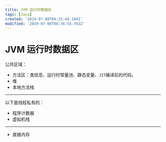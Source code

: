 ```yaml
---
title: JVM 运行时数据区
tags: [Java]
created: '2019-07-08T08:25:48.184Z'
modified: '2019-07-08T08:36:55.763Z'
---
```


# JVM 运行时数据区

公共区域：

- 方法区：类信息、运行时常量池、静态变量、`JIT`编译后的代码。
- 堆
- 本地方法栈

---

以下是线程私有的：

- 程序计数器
- 虚拟机栈

---

- 直接内存
